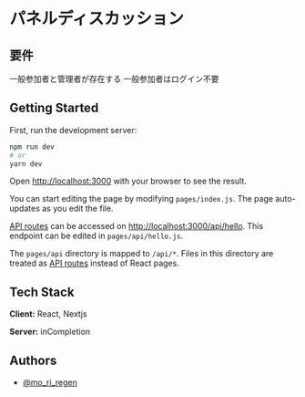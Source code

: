 # パネルディスカッション

## 要件

一般参加者と管理者が存在する
一般参加者はログイン不要

## Getting Started

First, run the development server:

```bash
npm run dev
# or
yarn dev
```

Open [http://localhost:3000](http://localhost:3000) with your browser to see the result.

You can start editing the page by modifying `pages/index.js`. The page auto-updates as you edit the file.

[API routes](https://nextjs.org/docs/api-routes/introduction) can be accessed on [http://localhost:3000/api/hello](http://localhost:3000/api/hello). This endpoint can be edited in `pages/api/hello.js`.

The `pages/api` directory is mapped to `/api/*`. Files in this directory are treated as [API routes](https://nextjs.org/docs/api-routes/introduction) instead of React pages.

## Tech Stack

**Client:** React, Nextjs

**Server:** inCompletion

## Authors

- [@mo_ri_regen](https://twitter.com/mo_ri_regen)
